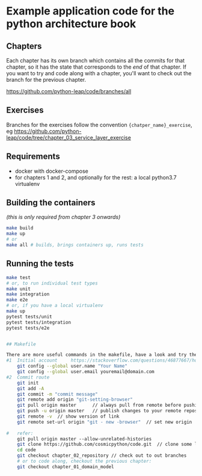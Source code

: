 # Example application code for the python architecture book

## Chapters

Each chapter has its own branch which contains all the commits for that chapter,
so it has the state that corresponds to the _end_ of that chapter.  If you want
to try and code along with a chapter, you'll want to check out the branch for the
previous chapter.

https://github.com/python-leap/code/branches/all


## Exercises

Branches for the exercises follow the convention `{chatper_name}_exercise`, eg 
https://github.com/python-leap/code/tree/chapter_03_service_layer_exercise


## Requirements

* docker with docker-compose
* for chapters 1 and 2, and optionally for the rest: a local python3.7 virtualenv


## Building the containers

_(this is only required from chapter 3 onwards)_

```sh
make build
make up
# or
make all # builds, brings containers up, runs tests
```

## Running the tests

```sh
make test
# or, to run individual test types
make unit
make integration
make e2e
# or, if you have a local virtualenv
make up
pytest tests/unit
pytest tests/integration
pytest tests/e2e


## Makefile

There are more useful commands in the makefile, have a look and try them out.
#1	Initial account		https://stackoverflow.com/questions/46877667/how-to-push-a-new-initial-project-to-github-using-vs-code																								
	git config --global user.name "Your Name"																																			
	git config --global user.email youremail@domain.com																																																																						
#2	Commit route																																
	git init		                                                           																// start tracking current directory																	
	git add -A																		// add all files in current directory to staging area, making them available for commit																	
	git commit -m "commit message"        																		 // commit your changes																	
	git remote add origin "git-setting-browser"																		 // add remote repository URL which contains the required details																	
	git pull origin master      // always pull from remote before pushing					
	git push -u origin master	// publish changes to your remote repository								
	git remote -v  // show version of link 																	
	git remote set-url origin "git - new -browser"	// set new origin 																															
																																				
#	refer: 			
	git pull origin master --allow-unrelated-histories								
	git clone https://github.com/cosmicpython/code.git	// clone some link / checkout to current work space
	cd code											
	git checkout chapter_02_repository // check out to out branches				
	# or to code along, checkout the previous chapter:																
	git checkout chapter_01_domain_model																																			
